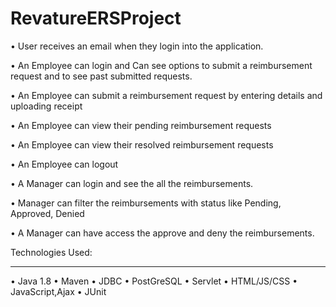 # RevatureERSProject

•	User receives an email when they login into the application.

•	An Employee can login and Can see options to submit a reimbursement request and to see past submitted requests.

•	An Employee can submit a reimbursement request by entering details and uploading receipt

•	An Employee can view their pending reimbursement requests

•	An Employee can view their resolved reimbursement requests

•	An Employee can logout

•	A Manager can login and see the all the reimbursements.

•	Manager can filter the reimbursements with status like Pending, Approved, Denied

•	A Manager can have access the approve and deny the reimbursements.

 
Technologies Used:
****
•	Java 1.8
•	Maven
•	JDBC
•	PostGreSQL
•	Servlet
•	HTML/JS/CSS
•	JavaScript,Ajax
•	JUnit

